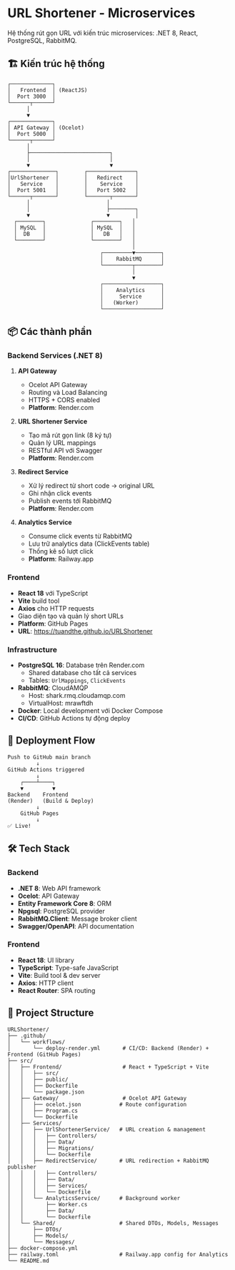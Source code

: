 
# URL Shortener - Microservices

Hệ thống rút gọn URL với kiến trúc microservices: .NET 8, React, PostgreSQL, RabbitMQ.

## 🏗️ Kiến trúc hệ thống

```
┌─────────────┐
│   Frontend  │ (ReactJS)
│  Port 3000  │
└──────┬──────┘
      │
      ▼
┌─────────────┐
│ API Gateway │ (Ocelot)
│  Port 5000  │
└──────┬──────┘
      │
      ├─────────────────────────┐
      │                         │
      ▼                         ▼
┌──────────────┐        ┌───────────────┐
│UrlShortener  │        │   Redirect    │
│   Service    │        │    Service    │
│  Port 5001   │        │   Port 5002   │
└──────┬───────┘        └───────┬───────┘
      │                        │
      │                        ├────────┐
      ▼                        ▼        │
  ┌────────┐              ┌────────┐   │
  │ MySQL  │              │ MySQL  │   │
  │  DB    │              │   DB   │   │
  └────────┘              └────────┘   │
                                       │
                             ┌─────────▼────────┐
                             │    RabbitMQ      │
                             └─────────┬────────┘
                                       │
                                       ▼
                             ┌──────────────────┐
                             │    Analytics     │
                             │     Service      │
                             │   (Worker)       │
                             └──────────────────┘
```



## 📦 Các thành phần


### Backend Services (.NET 8)

1. **API Gateway** 
   - Ocelot API Gateway
   - Routing và Load Balancing
   - HTTPS + CORS enabled
   - **Platform**: Render.com 

2. **URL Shortener Service** 
   - Tạo mã rút gọn link (8 ký tự)
   - Quản lý URL mappings
   - RESTful API với Swagger
   - **Platform**: Render.com 

3. **Redirect Service** 
   - Xử lý redirect từ short code → original URL
   - Ghi nhận click events
   - Publish events tới RabbitMQ
   - **Platform**: Render.com 

4. **Analytics Service**
   - Consume click events từ RabbitMQ
   - Lưu trữ analytics data (ClickEvents table)
   - Thống kê số lượt click
   - **Platform**: Railway.app 

### Frontend

- **React 18** với TypeScript
- **Vite** build tool
- **Axios** cho HTTP requests
- Giao diện tạo và quản lý short URLs
- **Platform**: GitHub Pages 
- **URL**: https://tuandthe.github.io/URLShortener

### Infrastructure

- **PostgreSQL 16**: Database trên Render.com 
  - Shared database cho tất cả services
  - Tables: `UrlMappings`, `ClickEvents`
- **RabbitMQ**: CloudAMQP 
  - Host: shark.rmq.cloudamqp.com
  - VirtualHost: mrawftdh
- **Docker**: Local development với Docker Compose
- **CI/CD**: GitHub Actions tự động deploy

## 🎯 Deployment Flow

```
Push to GitHub main branch
         ↓
GitHub Actions triggered
         ↓
    ┌────┴────┐
    ▼         ▼
Backend    Frontend
(Render)   (Build & Deploy)
         ↓
    GitHub Pages
         ↓
✅ Live!
```

## 🛠️ Tech Stack

### Backend
- **.NET 8**: Web API framework
- **Ocelot**: API Gateway  
- **Entity Framework Core 8**: ORM
- **Npgsql**: PostgreSQL provider
- **RabbitMQ.Client**: Message broker client
- **Swagger/OpenAPI**: API documentation

### Frontend
- **React 18**: UI library
- **TypeScript**: Type-safe JavaScript
- **Vite**: Build tool & dev server
- **Axios**: HTTP client
- **React Router**: SPA routing


## 📂 Project Structure

```
URLShortener/
├── .github/
│   └── workflows/
│       └── deploy-render.yml       # CI/CD: Backend (Render) + Frontend (GitHub Pages)
├── src/
│   ├── Frontend/                   # React + TypeScript + Vite
│   │   ├── src/
│   │   ├── public/
│   │   ├── Dockerfile
│   │   └── package.json
│   ├── Gateway/                    # Ocelot API Gateway
│   │   ├── ocelot.json            # Route configuration
│   │   ├── Program.cs
│   │   └── Dockerfile
│   ├── Services/
│   │   ├── UrlShortenerService/   # URL creation & management
│   │   │   ├── Controllers/
│   │   │   ├── Data/
│   │   │   ├── Migrations/
│   │   │   └── Dockerfile
│   │   ├── RedirectService/       # URL redirection + RabbitMQ publisher
│   │   │   ├── Controllers/
│   │   │   ├── Data/
│   │   │   ├── Services/
│   │   │   └── Dockerfile
│   │   └── AnalyticsService/      # Background worker
│   │       ├── Worker.cs
│   │       ├── Data/
│   │       └── Dockerfile
│   └── Shared/                    # Shared DTOs, Models, Messages
│       ├── DTOs/
│       ├── Models/
│       └── Messages/
├── docker-compose.yml
├── railway.toml                   # Railway.app config for Analytics
└── README.md
```


